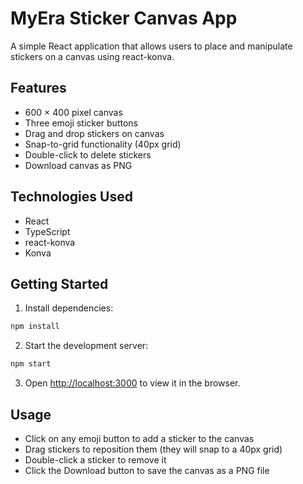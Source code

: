 # MyEra Sticker Canvas App

A simple React application that allows users to place and manipulate stickers on a canvas using react-konva.

## Features

- 600 × 400 pixel canvas
- Three emoji sticker buttons
- Drag and drop stickers on canvas
- Snap-to-grid functionality (40px grid)
- Double-click to delete stickers
- Download canvas as PNG

## Technologies Used

- React
- TypeScript
- react-konva
- Konva

## Getting Started

1. Install dependencies:
```bash
npm install
```

2. Start the development server:
```bash
npm start
```

3. Open [http://localhost:3000](http://localhost:3000) to view it in the browser.

## Usage

- Click on any emoji button to add a sticker to the canvas
- Drag stickers to reposition them (they will snap to a 40px grid)
- Double-click a sticker to remove it
- Click the Download button to save the canvas as a PNG file